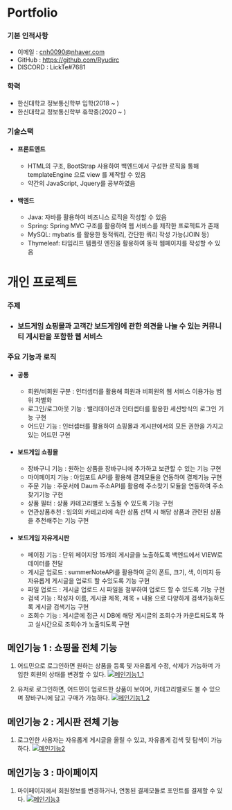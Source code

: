 # Portfolio
### 기본 인적사항
 - 이메일 : cnh0090@nhaver.com
 - GitHub : https://github.com/Ryudirc
 - DISCORD : LickTe#7681
 
 ### 학력
  - 한신대학교 정보통신학부 입학(2018 ~ )
  - 한신대학교 정보통신학부 휴학중(2020 ~ )
  
 ### 기술스택
 - #### 프론트엔드
    - HTML의 구조, BootStrap 사용하여 백엔드에서 구성한 로직을 통해 templateEngine 으로 view 를 제작할 수 있음
    - 약간의 JavaScript, Jquery를 공부하였음
    
 - #### 백엔드
    - Java: 자바를 활용하여 비즈니스 로직을 작성할 수 있음
    - Spring: Spring MVC 구조를 활용하여 웹 서비스를 제작한 프로젝트가 존재
    - MySQL: mybatis 를 활용한 동적쿼리, 간단한 쿼리 작성 가능(JOIN 등)
    - Thymeleaf: 타임리프 템플릿 엔진을 활용하여 동적 웹페이지를 작성할 수 있음


# 개인 프로젝트 
### 주제
 - ### 보드게임 쇼핑몰과 고객간 보드게임에 관한 의견을 나눌 수 있는 커뮤니티 게시판을 포함한 웹 서비스



### 주요 기능과 로직
 - #### 공통
   - 회원/비회원 구분 : 인터셉터를 활용해 회원과 비회원의 웹 서비스 이용가능 범위 차별화
   - 로그인/로그아웃 기능 : 밸리데이션과 인터셉터를 활용한 세션방식의 로그인 기능 구현
   - 어드민 기능 : 인터셉터를 활용하여 쇼핑몰과 게시판에서의 모든 권한을 가지고 있는 어드민 구현
   
 - #### 보드게임 쇼핑몰
   - 장바구니 기능 : 원하는 상품을 장바구니에 추가하고 보관할 수 있는 기능 구현
   - 마이페이지 기능 : 아임포트 API를 활용해 결제모듈을 연동하여 결제기능 구현
   - 주문 기능 : 주문서에 Daum 주소API를 활용해 주소찾기 모듈을 연동하여 주소찾기기능 구현
   - 상품 필터 : 상품 카테고리별로 노출될 수 있도록 기능 구현
   - 연관상품추천 : 임의의 카테고리에 속한 상품 선택 시 해당 상품과 관련된 상품을 추천해주는 기능 구현
   
 - #### 보드게임 자유게시판
   - 페이징 기능 : 단위 페이지당 15개의 게시글을 노출하도록 백엔드에서 VIEW로 데이터를 전달
   - 게시글 업로드 : summerNoteAPI를 활용하여 글의 폰트, 크기, 색, 이미지 등 자유롭게 게시글을 업로드 할 수있도록 기능 구현
   - 파일 업로드 : 게시글 업로드 시 파일을 첨부하여 업로드 할 수 있도록 기능 구현
   - 검색 기능 : 작성자 이름, 게시글 제목, 제목 + 내용 으로 다양하게 검색가능하도록 게시글 검색기능 구현
   - 조회수 기능 : 게시글에 접근 시 DB에 해당 게시글의 조회수가 카운트되도록 하고 실시간으로 조회수가 노출되도록 구현
   
## 메인기능 1 : 쇼핑몰 전체 기능
1. 어드민으로 로그인하면 원하는 상품을 등록 및 자유롭게 수정, 삭제가 가능하며 가입한 회원의 상태를 변경할 수 있다.
[![메인기능1_1](http://img.youtube.com/vi/jV2HWLNqiwA/maxresdefault.jpg)](https://youtu.be/jV2HWLNqiwA)

2. 유저로 로그인하면, 어드민이 업로드한 상품이 보이며, 카테고리별로도 볼 수 있으며 장바구니에 담고 구매가 가능하다.
[![메인기능1_2](http://img.youtube.com/vi/ePH-LCA0sPQ/maxresdefault.jpg)](https://youtu.be/ePH-LCA0sPQ)


## 메인기능 2 : 게시판 전체 기능
1. 로그인한 사용자는 자유롭게 게시글을 올릴 수 있고, 자유롭게 검색 및 탐색이 가능하다.
[![메인기능2](http://img.youtube.com/vi/_8HvkKZAOi8/maxresdefault.jpg)](https://youtu.be/_8HvkKZAOi8)

## 메인기능 3 : 마이페이지
1. 마이페이지에서 회원정보를 변경하거나, 연동된 결제모듈로 포인트를 결제할 수 있다.
[![메인기능3](http://img.youtube.com/vi/nTuxDpQO7XQ/maxresdefault.jpg)](https://youtu.be/nTuxDpQO7XQ)
